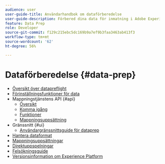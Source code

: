 ```yaml
---
audience: user
user-guide-title: Användarhandbok om dataförberedelse
user-guide-description: Förbered dina data för inmatning i Adobe Experience Platform och lär dig hur du med Data Prep kan mappa, omvandla och validera data idag.
feature: Data Prep
role: Developer
source-git-commit: f129c215ebc5dc169b9a7ef9b3faa3463ab413f3
workflow-type: tm+mt
source-wordcount: '62'
ht-degree: 56%

---
```



# Dataförberedelse {#data-prep}

- [Översikt över datapreflight](home.md)
- [Förinställningsfunktioner för data](functions.md)
- Mappningstjänstens API {#api}
   - [Översikt](./api/overview.md)
   - [Komma igång](./api/getting-started.md)
   - [Funktioner](./api/functions.md)
   - [Mappningsuppsättning](./api/mapping-set.md)
- Gränssnitt {#ui}
   - [Användargränssnittsguide för dataprep](./ui/mapping.md)
- [Hantera dataformat](./data-handling.md)
- [Mappningsuppsättningar](mapping-set.md)
- [Direktuppspelningar](upserts.md)
- [Felsökningsguide](troubleshooting-guide.md)
- [Versionsinformation om Experience Platform](https://experienceleague.adobe.com/sv/docs/experience-platform/release-notes/latest)
